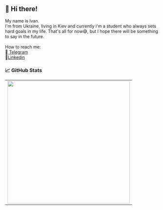 ## 👋 Hi there!

My name is Ivan.<br>
I'm from Ukraine, living in Kiev and currently i'm a student who always sets hard goals in my life.
That's all for now😅, but I hope there will be something to say in the future.
<br>
<br>
  How to reach me:<br>
💬<a href="https://t.me/ivan_s_ua" rel="nofollow"> Telegram</a><br>
📑<a href="https://www.linkedin.com/in/ivan-suprun/" rel="nofollow">Linkedin</a>

### 📈 GitHub Stats</h2>

<p>
    <table>
    <tr>
        <td>
        <img width="400px" src="https://github-readme-stats.vercel.app/api/top-langs/?username=Anderli-dev&hide=html&layout=compact&hide_border=true&hide_title=true&theme=darkicon_color=5194f0&bg_color=0d1117" />
        </td>
    </tr>   
    </table>
</p>
